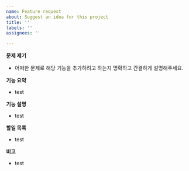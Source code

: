 ```yaml
---
name: Feature request
about: Suggest an idea for this project
title: ''
labels: ''
assignees: ''

---
```


**문제 제기**
- 어떠한 문제로 해당 기능을 추가하려고 하는지 명확하고 간결하게 설명해주세요.

**기능 요약**
- test

**기능 설명**
- test

**할일 목록**
- test

**비고**
- test
